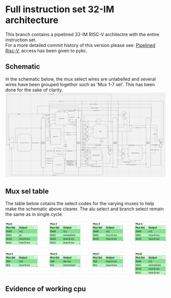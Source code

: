# Full instruction set 32-IM architecture
This branch contains a pipelined 32-IM RISC-V architectre with the entire instruction set.  
For a more detailed commit history of this version please see: [Pipelined Risc-V](https://github.com/TheZuzuSnuSnu/Risc-V), access has been given to pykc.




## Schematic
In the schematic below, the mux select wires are unlabelled and several wires have been grouped togethor such as 'Mux 1-7 sel'. This has been done for the sake of clarity.
![mux sel tables](schematic2.png)


## Mux sel table
The table below cotains the select codes for the varying muxes to help make the schematic above clearer. The alu select and branch select remain the same as in single cycle.

![mux sel tables](Muxsel.png)

## Evidence of working cpu